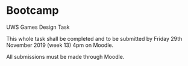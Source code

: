 # Bootcamp
UWS Games Design Task

This whole task shall be completed and to be submitted by Friday 29th November 2019 (week 13) 4pm on Moodle.

All submissions must be made through Moodle.
